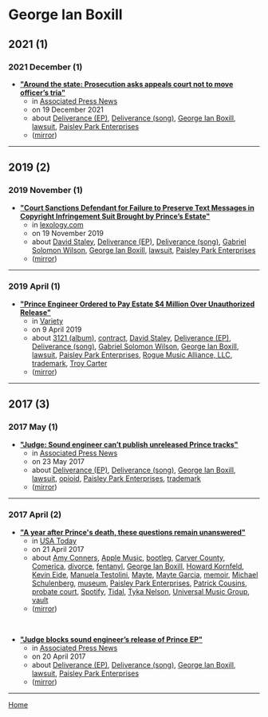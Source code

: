 # George Ian Boxill

## 2021 (1)

### 2021 December (1)

 - [**"Around the state: Prosecution asks appeals court not to move officer’s tria"**](https://apnews.com/article/shootings-minnesota-st-paul-state-courts-philando-castile-c00b71de75e4430680d5bc65937fb380)
    - in [Associated Press News](../../publications/a-e/associated-press-news/index.md)
    - on 19 December 2021
    - about [Deliverance (EP)](../../topics/ep/deliverance/index.md), [Deliverance (song)](../../topics/song/deliverance/index.md), [George Ian Boxill](../../topics/george-ian-boxill/index.md), [lawsuit](../../topics/lawsuit/index.md), [Paisley Park Enterprises](../../topics/paisley-park-enterprises/index.md)
    - ([mirror](https://web.archive.org/web/*/https://apnews.com/article/shootings-minnesota-st-paul-state-courts-philando-castile-c00b71de75e4430680d5bc65937fb380))

----

## 2019 (2)

### 2019 November (1)

 - [**"Court Sanctions Defendant for Failure to Preserve Text Messages in Copyright Infringement Suit Brought by Prince’s Estate"**](https://www.lexology.com/library/detail.aspx?g=ff9d02bd-b6be-485d-b249-e3ecc172bb1f)
    - in [lexology.com](../../publications/k-o/lexology-com/index.md)
    - on 19 November 2019
    - about [David Staley](../../topics/david-staley/index.md), [Deliverance (EP)](../../topics/ep/deliverance/index.md), [Deliverance (song)](../../topics/song/deliverance/index.md), [Gabriel Solomon Wilson](../../topics/gabriel-solomon-wilson/index.md), [George Ian Boxill](../../topics/george-ian-boxill/index.md), [lawsuit](../../topics/lawsuit/index.md), [Paisley Park Enterprises](../../topics/paisley-park-enterprises/index.md)
    - ([mirror](https://web.archive.org/web/*/https://www.lexology.com/library/detail.aspx?g=ff9d02bd-b6be-485d-b249-e3ecc172bb1f))

----

### 2019 April (1)

 - [**"Prince Engineer Ordered to Pay Estate $4 Million Over Unauthorized Release"**](https://variety.com/2019/biz/news/prince-engineer-pay-estate-4-million-unauthorized-release-1203184099/)
    - in [Variety](../../publications/u-z/variety/index.md)
    - on 9 April 2019
    - about [3121 (album)](../../topics/album/3121/index.md), [contract](../../topics/contract/index.md), [David Staley](../../topics/david-staley/index.md), [Deliverance (EP)](../../topics/ep/deliverance/index.md), [Deliverance (song)](../../topics/song/deliverance/index.md), [Gabriel Solomon Wilson](../../topics/gabriel-solomon-wilson/index.md), [George Ian Boxill](../../topics/george-ian-boxill/index.md), [lawsuit](../../topics/lawsuit/index.md), [Paisley Park Enterprises](../../topics/paisley-park-enterprises/index.md), [Rogue Music Alliance, LLC](../../topics/rogue-music-alliance-llc/index.md), [trademark](../../topics/trademark/index.md), [Troy Carter](../../topics/troy-carter/index.md)
    - ([mirror](https://web.archive.org/web/*/https://variety.com/2019/biz/news/prince-engineer-pay-estate-4-million-unauthorized-release-1203184099/))

----

## 2017 (3)

### 2017 May (1)

 - [**"Judge: Sound engineer can’t publish unreleased Prince tracks"**](https://apnews.com/28f8d4317b3b43219621f58a3252addb)
    - in [Associated Press News](../../publications/a-e/associated-press-news/index.md)
    - on 23 May 2017
    - about [Deliverance (EP)](../../topics/ep/deliverance/index.md), [Deliverance (song)](../../topics/song/deliverance/index.md), [George Ian Boxill](../../topics/george-ian-boxill/index.md), [lawsuit](../../topics/lawsuit/index.md), [opioid](../../topics/opioid/index.md), [Paisley Park Enterprises](../../topics/paisley-park-enterprises/index.md), [trademark](../../topics/trademark/index.md)
    - ([mirror](https://web.archive.org/web/*/https://apnews.com/28f8d4317b3b43219621f58a3252addb))

----

### 2017 April (2)

 - [**"A year after Prince's death, these questions remain unanswered"**](https://usatoday.com/story/life/music/2017/04/20/death-prince-one-year-later-what-do-we-know/100180398/)
    - in [USA Today](../../publications/u-z/usa-today/index.md)
    - on 21 April 2017
    - about [Amy Conners](../../topics/amy-conners/index.md), [Apple Music](../../topics/apple-music/index.md), [bootleg](../../topics/bootleg/index.md), [Carver County](../../topics/carver-county/index.md), [Comerica](../../topics/comerica/index.md), [divorce](../../topics/divorce/index.md), [fentanyl](../../topics/fentanyl/index.md), [George Ian Boxill](../../topics/george-ian-boxill/index.md), [Howard Kornfeld](../../topics/howard-kornfeld/index.md), [Kevin Eide](../../topics/kevin-eide/index.md), [Manuela Testolini](../../topics/manuela-testolini/index.md), [Mayte](../../topics/mayte/index.md), [Mayte Garcia](../../topics/mayte-garcia/index.md), [memoir](../../topics/memoir/index.md), [Michael Schulenberg](../../topics/michael-schulenberg/index.md), [museum](../../topics/museum/index.md), [Paisley Park Enterprises](../../topics/paisley-park-enterprises/index.md), [Patrick Cousins](../../topics/patrick-cousins/index.md), [probate court](../../topics/probate-court/index.md), [Spotify](../../topics/spotify/index.md), [Tidal](../../topics/tidal/index.md), [Tyka Nelson](../../topics/tyka-nelson/index.md), [Universal Music Group](../../topics/universal-music-group/index.md), [vault](../../topics/vault/index.md)
    - ([mirror](https://web.archive.org/web/*/https://usatoday.com/story/life/music/2017/04/20/death-prince-one-year-later-what-do-we-know/100180398/))

<br />

 - [**"Judge blocks sound engineer’s release of Prince EP"**](https://apnews.com/194582ccc441427d9c3b8b644ac5dcc0)
    - in [Associated Press News](../../publications/a-e/associated-press-news/index.md)
    - on 20 April 2017
    - about [Deliverance (EP)](../../topics/ep/deliverance/index.md), [Deliverance (song)](../../topics/song/deliverance/index.md), [George Ian Boxill](../../topics/george-ian-boxill/index.md), [lawsuit](../../topics/lawsuit/index.md), [Paisley Park Enterprises](../../topics/paisley-park-enterprises/index.md)
    - ([mirror](https://web.archive.org/web/*/https://apnews.com/194582ccc441427d9c3b8b644ac5dcc0))

----

[Home](../index.md)
